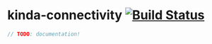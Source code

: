 # kinda-connectivity [![Build Status](https://travis-ci.org/kinda/kinda-connectivity.svg?branch=master)](https://travis-ci.org/kinda/kinda-connectivity)

```js
// TODO: documentation!
```
